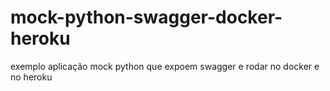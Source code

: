 # mock-python-swagger-docker-heroku
exemplo aplicação mock python que expoem swagger e rodar no docker e no heroku
